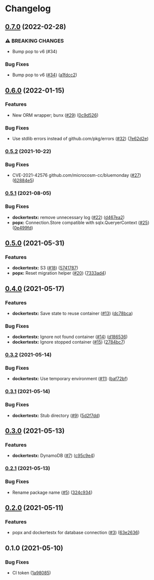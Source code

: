 # Changelog

## [0.7.0](https://www.github.com/tier4/x-go/compare/v0.6.0...v0.7.0) (2022-02-28)


### ⚠ BREAKING CHANGES

* Bump pop to v6 (#34)

### Bug Fixes

* Bump pop to v6 ([#34](https://www.github.com/tier4/x-go/issues/34)) ([a1fdcc2](https://www.github.com/tier4/x-go/commit/a1fdcc2d367f4a2f002f6cabd57d7bcf1637f321))

## [0.6.0](https://www.github.com/tier4/x-go/compare/v0.5.2...v0.6.0) (2022-01-15)


### Features

* New ORM wrapper; bunx ([#29](https://www.github.com/tier4/x-go/issues/29)) ([0c9d526](https://www.github.com/tier4/x-go/commit/0c9d5265883e1a0c94ed632699391586bc5c93fc))


### Bug Fixes

* Use stdlib errors instead of github.com/pkg/errors ([#32](https://www.github.com/tier4/x-go/issues/32)) ([7e62d2e](https://www.github.com/tier4/x-go/commit/7e62d2e5f854652e5435188afa807e91a99f9246))

### [0.5.2](https://www.github.com/tier4/x-go/compare/v0.5.1...v0.5.2) (2021-10-22)


### Bug Fixes

* CVE-2021-42576 github.com/microcosm-cc/bluemonday ([#27](https://www.github.com/tier4/x-go/issues/27)) ([62884e5](https://www.github.com/tier4/x-go/commit/62884e50964b8fb04e2a12f21561a0ccada4a2e1))

### [0.5.1](https://www.github.com/tier4/x-go/compare/v0.5.0...v0.5.1) (2021-08-05)


### Bug Fixes

* **dockertestx:** remove unnecessary log ([#22](https://www.github.com/tier4/x-go/issues/22)) ([d467ea2](https://www.github.com/tier4/x-go/commit/d467ea231ec8037f4b5c9bacbffa0290ba27eaa8))
* **popx:** Connection.Store compatible with sqlx.QueryerContext ([#25](https://www.github.com/tier4/x-go/issues/25)) ([0e499fd](https://www.github.com/tier4/x-go/commit/0e499fd4ecb4da0600bf53fd76706bc4c2824b06))

## [0.5.0](https://www.github.com/tier4/x-go/compare/v0.4.0...v0.5.0) (2021-05-31)


### Features

* **dockertestx:** S3 ([#18](https://www.github.com/tier4/x-go/issues/18)) ([5741787](https://www.github.com/tier4/x-go/commit/5741787f2e6e45a0d0cfe0bffef8f2cb4d935472))
* **popx:** Reset migration helper ([#20](https://www.github.com/tier4/x-go/issues/20)) ([7333ad4](https://www.github.com/tier4/x-go/commit/7333ad404fe511df33248890d6de468bf047997a))

## [0.4.0](https://www.github.com/tier4/x-go/compare/v0.3.2...v0.4.0) (2021-05-17)


### Features

* **dockertestx:** Save state to reuse container ([#13](https://www.github.com/tier4/x-go/issues/13)) ([dc78bca](https://www.github.com/tier4/x-go/commit/dc78bca42a409b92627a19163453bb7f5516d391))


### Bug Fixes

* **dockertestx:** Ignore not found container ([#14](https://www.github.com/tier4/x-go/issues/14)) ([d186536](https://www.github.com/tier4/x-go/commit/d186536fa943f8c75a3ae0775e81e21cdd05b5e6))
* **dockertestx:** Ignore stopped container ([#15](https://www.github.com/tier4/x-go/issues/15)) ([2784bc7](https://www.github.com/tier4/x-go/commit/2784bc7869428a1093fdb7498a1d7c510745136e))

### [0.3.2](https://www.github.com/tier4/x-go/compare/v0.3.1...v0.3.2) (2021-05-14)


### Bug Fixes

* **dockertestx:** Use temporary environment ([#11](https://www.github.com/tier4/x-go/issues/11)) ([baf72bf](https://www.github.com/tier4/x-go/commit/baf72bfc2d19ca0e4a5f6cf2c1aae96bb5d809c1))

### [0.3.1](https://www.github.com/tier4/x-go/compare/v0.3.0...v0.3.1) (2021-05-14)


### Bug Fixes

* **dockertestx:** Stub directory ([#9](https://www.github.com/tier4/x-go/issues/9)) ([5d2f7dd](https://www.github.com/tier4/x-go/commit/5d2f7ddda495beb90901a8e40af8fc13c5da9bc4))

## [0.3.0](https://www.github.com/tier4/x-go/compare/v0.2.1...v0.3.0) (2021-05-13)


### Features

* **dockertestx:** DynamoDB ([#7](https://www.github.com/tier4/x-go/issues/7)) ([c95c9e4](https://www.github.com/tier4/x-go/commit/c95c9e4afe1cb4e74ed309d1687cb2dcf3e8f2c0))

### [0.2.1](https://www.github.com/tier4/x-go/compare/v0.2.0...v0.2.1) (2021-05-13)


### Bug Fixes

* Rename package name ([#5](https://www.github.com/tier4/x-go/issues/5)) ([324c934](https://www.github.com/tier4/x-go/commit/324c934245074ae3d1fbfef42b2f9d00df15acc3))

## [0.2.0](https://www.github.com/tier4/x-go/compare/v0.1.0...v0.2.0) (2021-05-11)


### Features

* popx and dockertestx for database connection ([#3](https://www.github.com/tier4/x-go/issues/3)) ([63e2636](https://www.github.com/tier4/x-go/commit/63e2636d373d59aa9075d6759ab0741d64cc5bb6))

## 0.1.0 (2021-05-10)


### Bug Fixes

* CI token ([1a98085](https://www.github.com/tier4/x-go/commit/1a9808515b2592666acb0a6eb079ab983cfedcfb))
